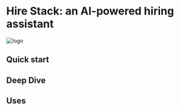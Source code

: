 # Hire Stack: an AI-powered hiring assistant
![logo](https://vivek-public-cdn.s3.us-west-2.amazonaws.com/hire-stack.png)


## Quick start

## Deep Dive

## Uses